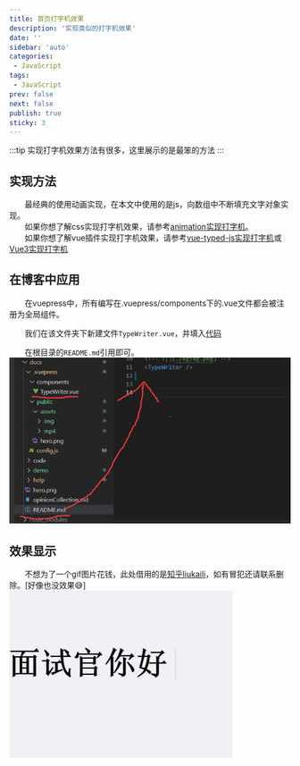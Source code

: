 ```yaml
---
title: 首页打字机效果
description: '实现类似的打字机效果'
date: ''
sidebar: 'auto'
categories: 
 - JavaScript
tags: 
 - JavaScript
prev: false
next: false
publish: true
sticky: 3
---
```


:::tip
实现打字机效果方法有很多，这里展示的是最笨的方法
:::

## 实现方法

&nbsp;&nbsp;&nbsp;&nbsp;&nbsp;&nbsp;&nbsp;最经典的使用动画实现，在本文中使用的是js，向数组中不断填充文字对象实现。  
&nbsp;&nbsp;&nbsp;&nbsp;&nbsp;&nbsp;&nbsp;如果你想了解css实现打字机效果，请参考[animation实现打字机](https://blog.csdn.net/weixin_43742708/article/details/114926809)。  
&nbsp;&nbsp;&nbsp;&nbsp;&nbsp;&nbsp;&nbsp;如果你想了解vue插件实现打字机效果，请参考[vue-typed-js实现打字机](https://blog.csdn.net/qq_43652492/article/details/124085942)或[Vue3实现打字机](https://zhuanlan.zhihu.com/p/462317382)

## 在博客中应用
&nbsp;&nbsp;&nbsp;&nbsp;&nbsp;&nbsp;&nbsp;在vuepress中，所有编写在.vuepress/components下的.vue文件都会被注册为全局组件。

&nbsp;&nbsp;&nbsp;&nbsp;&nbsp;&nbsp;&nbsp;我们在该文件夹下新建文件`TypeWriter.vue`，并填入[代码](./typeWriterCode.md)

&nbsp;&nbsp;&nbsp;&nbsp;&nbsp;&nbsp;&nbsp;在根目录的`README.md`引用即可。  
![](../imgs/help/showandress.png)

## 效果显示
&nbsp;&nbsp;&nbsp;&nbsp;&nbsp;&nbsp;&nbsp;不想为了一个gif图片花钱，此处借用的是[知乎liukaili](https://zhuanlan.zhihu.com/p/462317382)，如有冒犯还请联系删除。[好像也没效果😅]
![打字机效果](../imgs/basis/typeWriter.gif)


